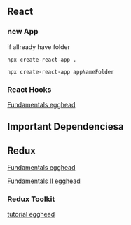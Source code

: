 ## React

### new App<br>

if allready have folder
```
npx create-react-app .
```

```npx create-react-app appNameFolder``` <br>

### React Hooks

[Fundamentals egghead](https://egghead.io/lessons/react-write-your-first-react-component-with-codesandbox-io)

## Important Dependenciesa

## Redux

[Fundamentals egghead](https://egghead.io/lessons/react-redux-the-single-immutable-state-tree)

[Fundamentals II egghead](https://egghead.io/courses/building-react-applications-with-idiomatic-redux)

### Redux Toolkit

[tutorial egghead](https://egghead.io/courses/modern-redux-with-redux-toolkit-rtk-and-typescript-64f243c8)
